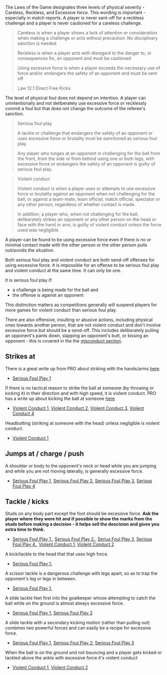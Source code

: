 The Laws of the Game designates three levels of physical severity - Careless, Reckless, and Excessive force. This wording is important - especially in match reports. A player is never sent-off for a reckless challenge and a player is never cautioned for a careless challenge.

> Careless is when a player shows a lack of attention or consideration when making a challenge or acts without precaution. No disciplinary sanction is needed
> 
> Reckless is when a player acts with disregard to the danger to, or consequences for, an opponent and must be cautioned
> 
> Using excessive force is when a player exceeds the necessary use of force and/or endangers the safety of an opponent and must be sent off
>
> Law 12.1 Direct Free Kicks

The level of physical foul does not depend on intention. A player can unintentionally and not deliberately use excessive force or recklessly commit a foul but that does not change the outcome of the referee's sanction.

> Serious foul play
> 
> A tackle or challenge that endangers the safety of an opponent or uses excessive force or brutality must be sanctioned as serious foul play.
> 
> Any player who lunges at an opponent in challenging for the ball from the front, from the side or from behind using one or both legs, with excessive force or endangers the safety of an opponent is guilty of serious foul play.

> Violent conduct
> 
> Violent conduct is when a player uses or attempts to use excessive force or brutality against an opponent when not challenging for the ball, or against a team-mate, team official, match official, spectator or any other person, regardless of whether contact is made.
> 
> In addition, a player who, when not challenging for the ball, deliberately strikes an opponent or any other person on the head or face with the hand or arm, is guilty of violent conduct unless the force used was negligible.

A player can be found to be using excessive force even if there is no or minimal contact made with the other person or the other person pulls out/avoids the situation.

Both serious foul play and violent conduct are both send-off offenses for using excessive force. It is impossible for an offense to be serious foul play and violent conduct at the same time. It can only be one. 

It is serious foul play if:
- a challenge is being made for the ball and
- the offense is against an opponent 

This distinction matters as competitions generally will suspend players for more games for violent conduct than serious foul play.

There are also offensive, insulting or abusive actions, including physical ones towards another person, that are not violent conduct and don't involve excessive force but should be a send-off. This includes deliberately pulling an opponent's pants down, slapping an opponent's butt, or kissing an opponent - this is covered in the the [misconduct section](/misconduct).

## Strikes at

There is a great write up from PRO about striking with the hands/arms [here](https://proreferees.com/2020/04/20/pro-insight-tool-or-weapon-challenging-with-hands-arms/).
- [Serious Foul Play 1](https://youtu.be/FFf7U5FNLag?t=43)

If there is no tactical reason to strike the ball at someone (by throwing or kicking it) in their direction and with high speed, it is violent conduct. PRO has a  write up about kicking the ball at someone [here](https://proreferees.com/2021/06/10/pro-insight-kicking-the-ball-at-an-opponent/)

- [Violent Conduct 1](https://youtu.be/nDgAA3EtsBg?t=627), [Violent Conduct 2](https://www.youtube.com/live/Cbij3MKhdOY?feature=shared&t=5863), [Violent Conduct 3](https://youtu.be/snf9HlPG0dU?feature=shared&t=123), [Violent Conduct 4](https://youtu.be/JlIrFR2E-tw?feature=shared&t=34)

Headbutting (striking at someone with the head) unless negligible is violent conduct.

- [Violent Conduct 1](https://www.youtube.com/watch?v=zIGRzIf3nZ8&ab_channel=NBCSports)


## Jumps at / charge / push

A shoulder or body to the opponent's neck or head while you are jumping and while you are not moving laterally, is generally excessive force. 

- [Serious Foul Play 1](https://youtu.be/u-y3AiAm2pI?t=269), [Serious Foul Play 2](https://youtu.be/aJqbL___R6c?feature=shared&t=602), [Serious Foul Play 3](https://youtu.be/X5YG0FXFwAo?feature=shared&t=417), [Serious Foul Play 4](https://youtu.be/ALGMHbLOlWQ?feature=shared&t=1)

## Tackle / kicks

Studs on any body part except the foot should be excessive force. **Ask the player where they were hit and if possible to show the marks from the studs before making a decision - it helps sell the descision and gives you extra time to think.**

- [Serious Foul Play 1.](https://www.youtube.com/watch?v=x369hGXJVDc), [Serious Foul Play 2.](https://www.youtube.com/watch?v=xNAVqoAXnvg&t=243s), [Serius Foul Play 3](https://www.youtube.com/watch?v=BjQ__f4JG9o), [Serious Foul Play 4.](https://youtu.be/ybVefZeKoxE?feature=shared&t=314), [Violent Conduct 1](https://www.youtube.com/watch?v=dfDV_bTCGUw), [Violent Conduct 2](https://www.youtube.com/watch?v=c-kJ5Xzqpt8)

A kick/tackle to the head that that uses high force.

- [Serious Foul Play 1.](https://youtu.be/kgO-Zrmj-sE?feature=shared&t=220)

A scissor tackle is a dangerous challenge with legs apart, so as to trap the opponent's leg or legs in between.
- [Serious Foul Play 1.](https://youtu.be/ZGnfVHgeO88?feature=shared&t=32)

A slide tackle feet first into the goalkeeper whose attempting to catch the ball while on the ground is almost always excessive force.
- [Serious Foul Play 1](https://youtu.be/jqf5Y88OYEM?feature=shared&t=924), [Serious Foul Play 2](https://www.tiktok.com/@refsneedlovetoo/video/7271366786551991594?lang=en)

A slide tackle with a secondary kicking motion (rather than pulling out) combines two powerful forces and can easily be a recipe for excessive force.
- [Serious Foul Play 1](https://youtu.be/8kmliIasCfQ?feature=shared&t=784), [Serious Foul Play 2](https://youtu.be/TlcNLwZPukg?feature=shared&t=590), [Serious Foul Play 3](https://youtu.be/Ot9rRprQQ6I?feature=shared&t=533)

When the ball is on the ground and not bouncing and a player gets kicked or tackled above the ankle with excessive force it's violent conduct
- [Violent Conduct 1](https://youtu.be/ayKcck441n8?feature=shared&t=88), [Violent Conduct 2](https://youtu.be/gnfbhoNlAKw?t=107)
